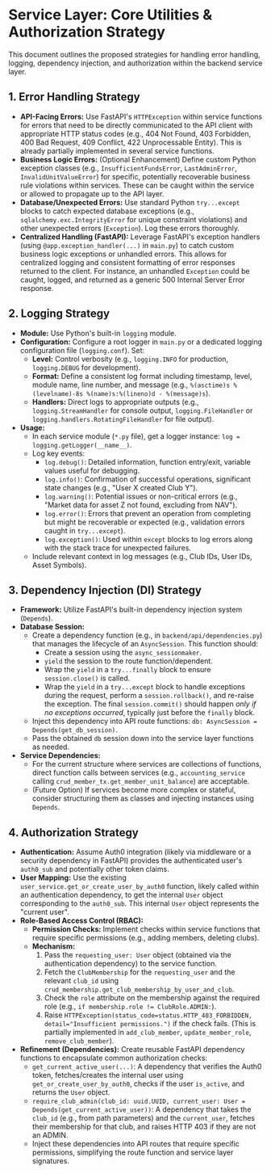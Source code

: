 # Service Layer: Core Utilities & Authorization Strategy

This document outlines the proposed strategies for handling error handling, logging, dependency injection, and authorization within the backend service layer.

## 1. Error Handling Strategy

* **API-Facing Errors:** Use FastAPI's `HTTPException` within service functions for errors that need to be directly communicated to the API client with appropriate HTTP status codes (e.g., 404 Not Found, 403 Forbidden, 400 Bad Request, 409 Conflict, 422 Unprocessable Entity). This is already partially implemented in several service functions.
* **Business Logic Errors:** (Optional Enhancement) Define custom Python exception classes (e.g., `InsufficientFundsError`, `LastAdminError`, `InvalidUnitValueError`) for specific, potentially recoverable business rule violations within services. These can be caught within the service or allowed to propagate up to the API layer.
* **Database/Unexpected Errors:** Use standard Python `try...except` blocks to catch expected database exceptions (e.g., `sqlalchemy.exc.IntegrityError` for unique constraint violations) and other unexpected errors (`Exception`). Log these errors thoroughly.
* **Centralized Handling (FastAPI):** Leverage FastAPI's exception handlers (using `@app.exception_handler(...)` in `main.py`) to catch custom business logic exceptions or unhandled errors. This allows for centralized logging and consistent formatting of error responses returned to the client. For instance, an unhandled `Exception` could be caught, logged, and returned as a generic 500 Internal Server Error response.

## 2. Logging Strategy

* **Module:** Use Python's built-in `logging` module.
* **Configuration:** Configure a root logger in `main.py` or a dedicated logging configuration file (`logging.conf`). Set:
    * **Level:** Control verbosity (e.g., `logging.INFO` for production, `logging.DEBUG` for development).
    * **Format:** Define a consistent log format including timestamp, level, module name, line number, and message (e.g., `%(asctime)s %(levelname)-8s %(name)s:%(lineno)d - %(message)s`).
    * **Handlers:** Direct logs to appropriate outputs (e.g., `logging.StreamHandler` for console output, `logging.FileHandler` or `logging.handlers.RotatingFileHandler` for file output).
* **Usage:**
    * In each service module (`*.py` file), get a logger instance: `log = logging.getLogger(__name__)`.
    * Log key events:
        * `log.debug()`: Detailed information, function entry/exit, variable values useful for debugging.
        * `log.info()`: Confirmation of successful operations, significant state changes (e.g., "User X created Club Y").
        * `log.warning()`: Potential issues or non-critical errors (e.g., "Market data for asset Z not found, excluding from NAV").
        * `log.error()`: Errors that prevent an operation from completing but might be recoverable or expected (e.g., validation errors caught in `try...except`).
        * `log.exception()`: Used within `except` blocks to log errors along with the stack trace for unexpected failures.
    * Include relevant context in log messages (e.g., Club IDs, User IDs, Asset Symbols).

## 3. Dependency Injection (DI) Strategy

* **Framework:** Utilize FastAPI's built-in dependency injection system (`Depends`).
* **Database Session:**
    * Create a dependency function (e.g., in `backend/api/dependencies.py`) that manages the lifecycle of an `AsyncSession`. This function should:
        * Create a session using the `async_sessionmaker`.
        * `yield` the session to the route function/dependent.
        * Wrap the `yield` in a `try...finally` block to ensure `session.close()` is called.
        * Wrap the `yield` in a `try...except` block to handle exceptions during the request, perform a `session.rollback()`, and re-raise the exception. The final `session.commit()` should happen *only if no exceptions occurred*, typically just before the `finally` block.
    * Inject this dependency into API route functions: `db: AsyncSession = Depends(get_db_session)`.
    * Pass the obtained `db` session down into the service layer functions as needed.
* **Service Dependencies:**
    * For the current structure where services are collections of functions, direct function calls between services (e.g., `accounting_service` calling `crud_member_tx.get_member_unit_balance`) are acceptable.
    * (Future Option) If services become more complex or stateful, consider structuring them as classes and injecting instances using `Depends`.

## 4. Authorization Strategy

* **Authentication:** Assume Auth0 integration (likely via middleware or a security dependency in FastAPI) provides the authenticated user's `auth0_sub` and potentially other token claims.
* **User Mapping:** Use the existing `user_service.get_or_create_user_by_auth0` function, likely called within an authentication dependency, to get the internal `User` object corresponding to the `auth0_sub`. This internal `User` object represents the "current user".
* **Role-Based Access Control (RBAC):**
    * **Permission Checks:** Implement checks within service functions that require specific permissions (e.g., adding members, deleting clubs).
    * **Mechanism:**
        1.  Pass the `requesting_user: User` object (obtained via the authentication dependency) to the service function.
        2.  Fetch the `ClubMembership` for the `requesting_user` and the relevant `club_id` using `crud_membership.get_club_membership_by_user_and_club`.
        3.  Check the `role` attribute on the membership against the required role (e.g., `if membership.role != ClubRole.ADMIN:`).
        4.  Raise `HTTPException(status_code=status.HTTP_403_FORBIDDEN, detail="Insufficient permissions.")` if the check fails. (This is partially implemented in `add_club_member`, `update_member_role`, `remove_club_member`).
* **Refinement (Dependencies):** Create reusable FastAPI dependency functions to encapsulate common authorization checks:
    * `get_current_active_user(...)`: A dependency that verifies the Auth0 token, fetches/creates the internal user using `get_or_create_user_by_auth0`, checks if the user `is_active`, and returns the `User` object.
    * `require_club_admin(club_id: uuid.UUID, current_user: User = Depends(get_current_active_user))`: A dependency that takes the `club_id` (e.g., from path parameters) and the `current_user`, fetches their membership for that club, and raises HTTP 403 if they are not an ADMIN.
    * Inject these dependencies into API routes that require specific permissions, simplifying the route function and service layer signatures.

